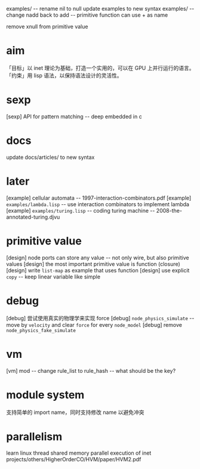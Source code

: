 examples/ -- rename nil to null
update examples to new syntax
examples/ -- change nadd back to add -- primitive function can use + as name

remove xnull from primitive value

# aim

「目标」以 inet 理论为基础，打造一个实用的，可以在 GPU 上并行运行的语言。
「约束」用 lisp 语法，以保持语法设计的灵活性。

# sexp

[sexp] API for pattern matching -- deep embedded in c

# docs

update docs/articles/ to new syntax

# later

[example] cellular automata -- 1997-interaction-combinators.pdf
[example] `examples/lambda.lisp` -- use interaction combinators to implement lambda
[example] `examples/turing.lisp` -- coding turing machine -- 2008-the-annotated-turing.djvu

# primitive value

[design] node ports can store any value -- not only wire, but also primitive values
[design] the most important primitive value is function (closure)
[design] write `list-map` as example that uses function
[design] use explicit `copy` -- keep linear variable like simple

# debug

[debug] 尝试使用真实的物理学来实现 force
[debug] `node_physics_simulate` -- move by `velocity` and clear `force` for every `node_model`
[debug] remove `node_physics_fake_simulate`

# vm

[vm] mod -- change rule_list to rule_hash -- what should be the key?

# module system

支持简单的 import name，同时支持修改 name 以避免冲突

# parallelism

learn linux thread
shared memory parallel execution of inet
projects/others/HigherOrderCO/HVM/paper/HVM2.pdf
